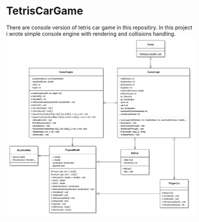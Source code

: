 # TetrisCarGame
There are console version of tetris car game in this repositiry.
In this project i wrote simple console engine with rendering and collisions handling.
![alt tag](uml2.png)
